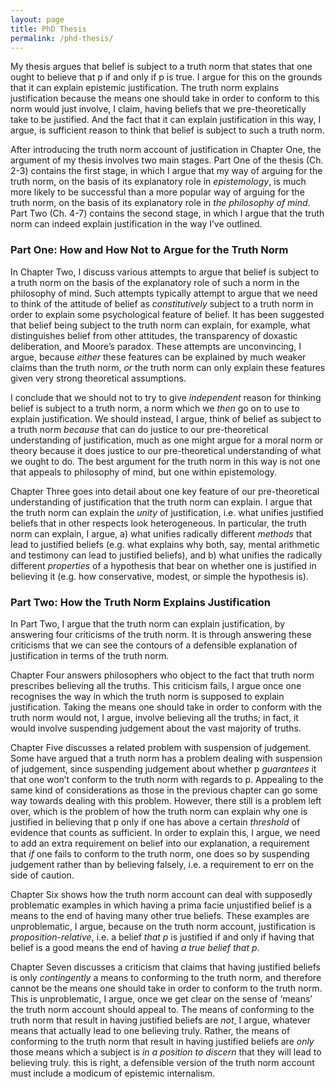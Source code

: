 ```yaml
---
layout: page
title: PhD Thesis
permalink: /phd-thesis/
---
```


My thesis argues that belief is subject to a truth norm that states that one ought to believe that p if and only if p is true. I argue for this on the grounds that it can explain epistemic justification. The truth norm explains justification because the means one should take in order to conform to this norm would just involve, I claim, having beliefs that we pre-theoretically take to be justified. And the fact that it can explain justification in this way, I argue, is sufficient reason to think that belief is subject to such a truth norm.

After introducing the truth norm account of justification in Chapter One, the argument of my thesis involves two main stages. Part One of the thesis (Ch. 2-3) contains the first stage, in which I argue that my way of arguing for the truth norm, on the basis of its explanatory role in *epistemology*, is much more likely to be successful than a more popular way of arguing for the truth norm, on the basis of its explanatory role in *the philosophy of mind*. Part Two (Ch. 4-7) contains the second stage, in which I argue that the truth norm can indeed explain justification in the way I’ve outlined.

### Part One: How and How Not to Argue for the Truth Norm

In Chapter Two, I discuss various attempts to argue that belief is subject to a truth norm on the basis of the explanatory role of such a norm in the philosophy of mind. Such attempts typically attempt to argue that we need to think of the attitude of belief as *constitutively* subject to a truth norm in order to explain some psychological feature of belief. It has been suggested that belief being subject to the truth norm can explain, for example, what distinguishes belief from other attitudes, the transparency of doxastic deliberation, and Moore’s paradox. These attempts are unconvincing, I argue, because *either* these features can be explained by much weaker claims than the truth norm, *or* the truth norm can only explain these features given very strong theoretical assumptions.

I conclude that we should not to try to give *independent* reason for thinking belief is subject to a truth norm, a norm which we *then* go on to use to explain justification. We should instead, I argue, think of belief as subject to a truth norm *because* that can do justice to our pre-theoretical understanding of justification, much as one might argue for a moral norm or theory because it does justice to our pre-theoretical understanding of what we ought to do. The best argument for the truth norm in this way is not one that appeals to philosophy of mind, but one within epistemology.

Chapter Three goes into detail about one key feature of our pre-theoretical understanding of justification that the truth norm can explain. I argue that the truth norm can explain the *unity* of justification, i.e. what unifies justified beliefs that in other respects look heterogeneous. In particular, the truth norm can explain, I argue, a) what unifies radically different *methods* that lead to justified beliefs (e.g. what explains why both, say, mental arithmetic and testimony can lead to justified beliefs), and b) what unifies the radically different *properties* of a hypothesis that bear on whether one is justified in believing it (e.g. how conservative, modest, or simple the hypothesis is).

### Part Two: How the Truth Norm Explains Justification

In Part Two, I argue that the truth norm can explain justification, by answering four criticisms of the truth norm. It is through answering these criticisms that we can see the contours of a defensible explanation of justification in terms of the truth norm.

Chapter Four answers philosophers who object to the fact that truth norm prescribes believing all the truths. This criticism fails, I argue once one recognises the way in which the truth norm is supposed to explain justification. Taking the means one should take in order to conform with the truth norm would not, I argue, involve believing all the truths; in fact, it would involve suspending judgement about the vast majority of truths.

Chapter Five discusses a related problem with suspension of judgement. Some have argued that a truth norm has a problem dealing with suspension of judgement, since suspending judgement about whether p *guarantees* it that one won’t conform to the truth norm with regards to p. Appealing to the same kind of considerations as those in the previous chapter can go some way towards dealing with this problem. However, there still is a problem left over, which is the problem of how the truth norm can explain why one is justified in believing that p only if one has above a certain *threshold* of evidence that counts as sufficient. In order to explain this, I argue, we need to add an extra requirement on belief into our explanation, a requirement that *if* one fails to conform to the truth norm, one does so by suspending judgement rather than by believing falsely, i.e. a requirement to err on the side of caution.

Chapter Six shows how the truth norm account can deal with supposedly problematic examples in which having a prima facie unjustified belief is a means to the end of having many other true beliefs. These examples are unproblematic, I argue, because on the truth norm account, justification is *proposition-relative*, i.e. a belief *that p* is justified if and only if having that belief is a good means the end of having *a true belief that p*.

Chapter Seven discusses a criticism that claims that having justified beliefs is only *contingently* a means to conforming to the truth norm, and therefore cannot be the means one should take in order to conform to the truth norm. This is unproblematic, I argue, once we get clear on the sense of ‘means’ the truth norm account should appeal to. The means of conforming to the truth norm that result in having justified beliefs are *not*, I argue, whatever means that actually lead to one believing truly. Rather, the means of conforming to the truth norm that result in having justified beliefs are *only* those means which a subject is *in a position to discern* that they will lead to believing truly. this is right, a defensible version of the truth norm account must include a modicum of epistemic internalism.
